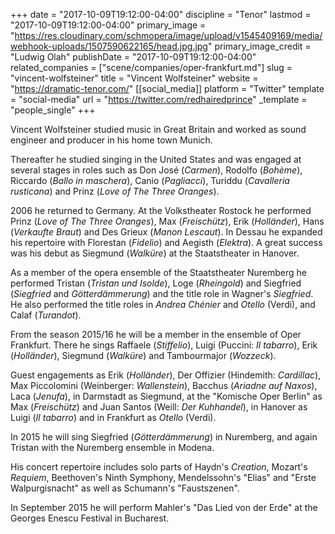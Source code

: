 +++
date = "2017-10-09T19:12:00-04:00"
discipline = "Tenor"
lastmod = "2017-10-09T19:12:00-04:00"
primary_image = "https://res.cloudinary.com/schmopera/image/upload/v1545409169/media/webhook-uploads/1507590622165/head.jpg.jpg"
primary_image_credit = "Ludwig Olah"
publishDate = "2017-10-09T19:12:00-04:00"
related_companies = ["scene/companies/oper-frankfurt.md"]
slug = "vincent-wolfsteiner"
title = "Vincent Wolfsteiner"
website = "https://dramatic-tenor.com/"
[[social_media]]
platform = "Twitter"
template = "social-media"
url = "https://twitter.com/redhairedprince"
_template = "people_single"
+++

Vincent Wolfsteiner studied music in Great Britain and worked as sound engineer and producer in his home town Munich.
 
Thereafter he studied singing in the United States and was engaged at several stages in roles such as Don José (*Carmen*), Rodolfo (*Bohème*), Riccardo (*Ballo in maschera*), Canio (*Pagliacci*), Turiddu (*Cavalleria rusticana*) and Prinz (*Love of The Three Oranges*).
 
2006 he returned to Germany. At the Volkstheater Rostock he performed Prinz (*Love of The Three Oranges*), Max (*Freischütz*), Erik (*Holländer*), Hans (*Verkaufte Braut*) and Des Grieux (*Manon Lescaut*). In Dessau he expanded his repertoire with Florestan (*Fidelio*) and Aegisth (*Elektra*). A great success was his debut as Siegmund (*Walküre*) at the Staatstheater in Hanover.
 
As a member of the opera ensemble of the Staatstheater Nuremberg he performed Tristan (*Tristan und Isolde*), Loge (*Rheingold*) and Siegfried (*Siegfried* and *Götterdämmerung*) and the title role in Wagner's *Siegfried*. He also performed the title roles in *Andrea Chénier* and *Otello* (Verdi), and Calaf (*Turandot*).
 
From the season 2015/16 he will be a member in the ensemble of Oper Frankfurt. There he sings Raffaele (*Stiffelio*), Luigi (Puccini: *Il tabarro*), Erik (*Holländer*), Siegmund (*Walküre*) and Tambourmajor (*Wozzeck*).
 
Guest engagements as Erik (*Holländer*), Der Offizier (Hindemith: *Cardillac*), Max Piccolomini (Weinberger: *Wallenstein*), Bacchus (*Ariadne auf Naxos*), Laca (*Jenufa*), in Darmstadt as Siegmund, at the "Komische Oper Berlin" as Max (*Freischütz*) and Juan Santos (Weill: *Der Kuhhandel*), in Hanover as Luigi (*Il tabarro*) and in Frankfurt as *Otello* (Verdi).
 
In 2015 he will sing Siegfried (*Götterdämmerung*) in Nuremberg, and again Tristan with the Nuremberg ensemble in Modena.
 
His concert repertoire includes solo parts of Haydn's *Creation*, Mozart's *Requiem*, Beethoven's Ninth Symphony, Mendelssohn's "Elias" and "Erste Walpurgisnacht" as well as Schumann's "Faustszenen".

In September 2015 he will perform Mahler's "Das Lied von der Erde" at the Georges Enescu Festival in Bucharest.
 
